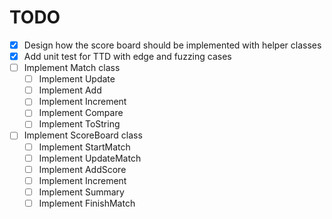 # TODO

- [x] Design how the score board should be implemented with helper classes
- [x] Add unit test for TTD with edge and fuzzing cases
- [ ] Implement Match class
  - [ ] Implement Update
  - [ ] Implement Add
  - [ ] Implement Increment
  - [ ] Implement Compare
  - [ ] Implement ToString

- [ ] Implement ScoreBoard class
  - [ ] Implement StartMatch
  - [ ] Implement UpdateMatch
  - [ ] Implement AddScore
  - [ ] Implement Increment
  - [ ] Implement Summary
  - [ ] Implement FinishMatch
